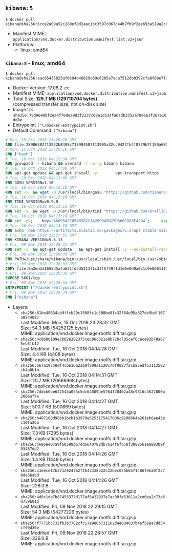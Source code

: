 ## `kibana:5`

```console
$ docker pull kibana@sha256:6cce2a09a52c288ef8d2aac1bc3597c067c44b7fb9f2ee693a519a2c6a496b5f
```

-	Manifest MIME: `application/vnd.docker.distribution.manifest.list.v2+json`
-	Platforms:
	-	linux; amd64

### `kibana:5` - linux; amd64

```console
$ docker pull kibana@sha256:aac65436023af0c94b46829c69c6205a7aca7512db9392cfa8f88e7fac4eb2df
```

-	Docker Version: 17.06.2-ce
-	Manifest MIME: `application/vnd.docker.distribution.manifest.v2+json`
-	Total Size: **129.7 MB (129710704 bytes)**  
	(compressed transfer size, not on-disk size)
-	Image ID: `sha256:79d9640bf2ea4f70dea903f2237c68e1d534fa6adb3352a70e663f20a610dd8e`
-	Entrypoint: `["\/docker-entrypoint.sh"]`
-	Default Command: `["kibana"]`

```dockerfile
# Mon, 15 Oct 2018 23:20:26 GMT
ADD file:28906382f13932b8498c715984587f13905a32cc9427fb4f8779b7f159a68580 in / 
# Mon, 15 Oct 2018 23:20:26 GMT
CMD ["bash"]
# Tue, 16 Oct 2018 04:12:34 GMT
RUN groupadd -r kibana && useradd -r -m -g kibana kibana
# Tue, 16 Oct 2018 04:13:09 GMT
RUN apt-get update && apt-get install -y 		apt-transport-https 		ca-certificates 		wget 		libfontconfig 		libfreetype6 	--no-install-recommends && rm -rf /var/lib/apt/lists/*
# Tue, 16 Oct 2018 04:13:09 GMT
ENV GOSU_VERSION=1.10
# Tue, 16 Oct 2018 04:13:10 GMT
RUN set -x 	&& wget -O /usr/local/bin/gosu "https://github.com/tianon/gosu/releases/download/$GOSU_VERSION/gosu-$(dpkg --print-architecture)" 	&& wget -O /usr/local/bin/gosu.asc "https://github.com/tianon/gosu/releases/download/$GOSU_VERSION/gosu-$(dpkg --print-architecture).asc" 	&& export GNUPGHOME="$(mktemp -d)" 	&& gpg --keyserver ha.pool.sks-keyservers.net --recv-keys B42F6819007F00F88E364FD4036A9C25BF357DD4 	&& gpg --batch --verify /usr/local/bin/gosu.asc /usr/local/bin/gosu 	&& rm -rf "$GNUPGHOME" /usr/local/bin/gosu.asc 	&& chmod +x /usr/local/bin/gosu 	&& gosu nobody true
# Tue, 16 Oct 2018 04:13:10 GMT
ENV TINI_VERSION=v0.9.0
# Tue, 16 Oct 2018 04:13:12 GMT
RUN set -x 	&& wget -O /usr/local/bin/tini "https://github.com/krallin/tini/releases/download/$TINI_VERSION/tini" 	&& wget -O /usr/local/bin/tini.asc "https://github.com/krallin/tini/releases/download/$TINI_VERSION/tini.asc" 	&& export GNUPGHOME="$(mktemp -d)" 	&& gpg --keyserver ha.pool.sks-keyservers.net --recv-keys 6380DC428747F6C393FEACA59A84159D7001A4E5 	&& gpg --batch --verify /usr/local/bin/tini.asc /usr/local/bin/tini 	&& rm -rf "$GNUPGHOME" /usr/local/bin/tini.asc 	&& chmod +x /usr/local/bin/tini 	&& tini -h
# Tue, 16 Oct 2018 04:13:18 GMT
RUN set -ex; 	key='46095ACC8548582C1A2699A9D27D666CD88E42B4'; 	export GNUPGHOME="$(mktemp -d)"; 	gpg --keyserver ha.pool.sks-keyservers.net --recv-keys "$key"; 	gpg --export "$key" > /etc/apt/trusted.gpg.d/elastic.gpg; 	rm -rf "$GNUPGHOME"; 	apt-key list
# Tue, 16 Oct 2018 04:13:18 GMT
RUN echo 'deb https://artifacts.elastic.co/packages/5.x/apt stable main' > /etc/apt/sources.list.d/kibana.list
# Fri, 09 Nov 2018 22:27:55 GMT
ENV KIBANA_VERSION=5.6.13
# Fri, 09 Nov 2018 22:28:31 GMT
RUN set -x 	&& apt-get update 	&& apt-get install -y --no-install-recommends kibana=$KIBANA_VERSION 	&& rm -rf /var/lib/apt/lists/* 		&& sed -ri "s!^(\#\s*)?(server\.host:).*!\2 '0.0.0.0'!" /etc/kibana/kibana.yml 	&& grep -q "^server\.host: '0.0.0.0'\$" /etc/kibana/kibana.yml 		&& sed -ri "s!^(\#\s*)?(elasticsearch\.url:).*!\2 'http://elasticsearch:9200'!" /etc/kibana/kibana.yml 	&& grep -q "^elasticsearch\.url: 'http://elasticsearch:9200'\$" /etc/kibana/kibana.yml
# Fri, 09 Nov 2018 22:28:33 GMT
ENV PATH=/usr/share/kibana/bin:/usr/local/sbin:/usr/local/bin:/usr/sbin:/usr/bin:/sbin:/bin
# Fri, 09 Nov 2018 22:28:33 GMT
COPY file:9a3ed3a1655d5afa631fded5211f1c33f5f49f1d1e0e0d9a031c9e8601111f05 in / 
# Fri, 09 Nov 2018 22:28:33 GMT
EXPOSE 5601/tcp
# Fri, 09 Nov 2018 22:28:34 GMT
ENTRYPOINT ["/docker-entrypoint.sh"]
# Fri, 09 Nov 2018 22:28:34 GMT
CMD ["kibana"]
```

-	Layers:
	-	`sha256:61be48634cb9ffcb29c1508fc1c308be81c32f84e95a627de9bdf107a854408c`  
		Last Modified: Mon, 15 Oct 2018 23:28:32 GMT  
		Size: 54.3 MB (54252125 bytes)  
		MIME: application/vnd.docker.image.rootfs.diff.tar.gzip
	-	`sha256:4c0680109e7b026202375cec86c021a8b72bc785cef6cace92b78a675eb5fb12`  
		Last Modified: Tue, 16 Oct 2018 04:14:28 GMT  
		Size: 4.4 KB (4408 bytes)  
		MIME: application/vnd.docker.image.rootfs.diff.tar.gzip
	-	`sha256:b67a19750ef4cbb16a2ab0f509a1120c7df0027f2cb85edf53113582cb4a8b1b`  
		Last Modified: Tue, 16 Oct 2018 04:14:31 GMT  
		Size: 20.7 MB (20666968 bytes)  
		MIME: application/vnd.docker.image.rootfs.diff.tar.gzip
	-	`sha256:7ddcb6be622543a055c5dc64089de5764f78402a48c9816c3627800a200eaf7e`  
		Last Modified: Tue, 16 Oct 2018 04:14:27 GMT  
		Size: 500.7 KB (500669 bytes)  
		MIME: application/vnd.docker.image.rootfs.diff.tar.gzip
	-	`sha256:b407108d98bb1bcb1b3970e5253175417606c9108664a261eb6ae43ec10fa26b`  
		Last Modified: Tue, 16 Oct 2018 04:14:27 GMT  
		Size: 7.3 KB (7295 bytes)  
		MIME: application/vnd.docker.image.rootfs.diff.tar.gzip
	-	`sha256:c686ee07a9f68588b67dd6640788db7614f6fc58f3888561ea88309f93487dd2`  
		Last Modified: Tue, 16 Oct 2018 04:14:26 GMT  
		Size: 1.4 KB (1449 bytes)  
		MIME: application/vnd.docker.image.rootfs.diff.tar.gzip
	-	`sha256:c3eece17b3712924762f1643338b22c12bec075b6571486fe6a0f2370de36abd`  
		Last Modified: Tue, 16 Oct 2018 04:14:26 GMT  
		Size: 228.0 B  
		MIME: application/vnd.docker.image.rootfs.diff.tar.gzip
	-	`sha256:4d8c1db7b87455377d177af5a22937e7ac08fe53611a2ce6ea2c73a6d759b01d`  
		Last Modified: Fri, 09 Nov 2018 22:29:15 GMT  
		Size: 54.3 MB (54277226 bytes)  
		MIME: application/vnd.docker.image.rootfs.diff.tar.gzip
	-	`sha256:f7771bc732fb3b7782cfc17a986b721162d4e684037b4ef56ea7dd54cf99d20e`  
		Last Modified: Fri, 09 Nov 2018 22:28:57 GMT  
		Size: 336.0 B  
		MIME: application/vnd.docker.image.rootfs.diff.tar.gzip
